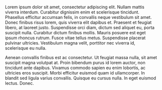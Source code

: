Lorem ipsum dolor sit amet, consectetur adipiscing elit. Nullam mattis viverra interdum. Curabitur dignissim enim et scelerisque tincidunt. Phasellus efficitur accumsan felis, in convallis neque vestibulum sit amet. Donec finibus risus lorem, quis viverra elit dapibus et. Praesent et feugiat libero, at laoreet justo. Suspendisse orci diam, dictum sed aliquet eu, porta suscipit nulla. Curabitur dictum finibus mollis. Mauris posuere est eget ipsum rhoncus rutrum. Fusce vitae tellus metus. Suspendisse placerat pulvinar ultricies. Vestibulum magna velit, porttitor nec viverra id, scelerisque eu nulla.

Aenean convallis finibus est ac consectetur. Ut feugiat massa nulla, sit amet suscipit magna volutpat at. Proin bibendum purus id lorem auctor, non tincidunt ante dapibus. Vivamus commodo sapien eu enim lobortis, ac ultricies eros suscipit. Morbi efficitur euismod quam id ullamcorper. In blandit sed ligula varius convallis. Quisque eu cursus nulla. In eget euismod lectus. Donec.
